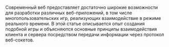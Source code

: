 Современный веб предоставляет достаточно широкие возможности для разработки
различных веб-приложений, в том числе многопользовательских игр, реализующих
взаимодействие в режиме реального времени. В этой статье описывается опыт 
создания подобной игры и объясняются основные принципы взаимодействия клиента 
и сервера посредством передачи информации через протокол веб-сокетов.
